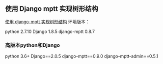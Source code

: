 ## 使用 Django mptt 实现树形结构

[使用 django-mptt 实现树形结构](https://www.jianshu.com/p/cd5986ccba6b)
环境版本：

python 2.7.10
Django 1.8.5
django-mptt 0.8.7


### 高版本python和Django
python 3.6+
Django==2.0.5
django-mptt==0.9.0
django-mptt-admin==0.5.1
